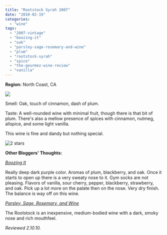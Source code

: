 ```yaml
---
title: "Rootstock Syrah 2007"
date: "2010-02-19"
categories:
  - "wine"
tags:
  - "2007-vintage"
  - "boozing-it"
  - "oak"
  - "parsley-sage-rosemary-and-wine"
  - "plum"
  - "rootstock-syrah"
  - "spice"
  - "the-gourmez-wine-review"
  - "vanilla"
---
```


**Region:** North Coast, CA

![](http://www.rebeccagomezfarrell.com/gourmez/photos/rootstocksyrah.JPG)

Smell: Oak, touch of cinnamon, dash of plum.

Taste: A well-rounded wine with minimal fruit, though there is that bit of plum. There's also a mellow presence of spices with cinnamon, nutmeg, allspice, and some light vanilla.

This wine is fine and dandy but nothing special.




<div class="caption">

![2 stars](http://s3.amazonaws.com/thegourmez-wpmedia/2009/02/rating_chicken11.gif "rating_chicken11")</div>


**Other Bloggers' Thoughts:**

[_Boozing It_](http://boozingit.blogspot.com/2009/12/rootstock-north-coast-syrah-2007.html)

Really deep dark purple color. Aromas of plum, blackberry, and oak. Once it starts to open up there is a very sweaty nose to it. Gym socks are not pleasing. Flavors of vanilla, sour cherry, pepper, blackberry, strawberry, and oak. Pick up a lot more on the palate then on the nose. Very dry finish. The balance is way off on this wine.

[_Parsley, Sage, Rosemary, and Wine_](http://sagegardenkitchen.blogspot.com/2010/01/january-farmers-market-risotto-i-love.html)

The Rootstock is an inexpensive, medium-bodied wine with a dark, smoky nose and rich mouthfeel.

_Reviewed 2.10.10._
